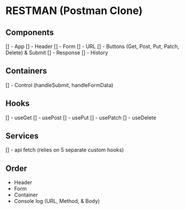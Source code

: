 # RESTMAN (Postman Clone)

## Components
[] - App
[] - Header
[] - Form
      [] - URL
      [] - Buttons (Get, Post, Put, Patch, Delete) & Submit
[] - Response
[] - History

## Containers
[] - Control (handleSubmit, handleFormData)

## Hooks
[] - useGet
[] - usePost
[] - usePut
[] - usePatch
[] - useDelete

## Services
[] - api fetch (relies on 5 separate custom hooks)

## Order
 * Header
 * Form
 * Container
 * Console log (URL, Method, & Body)
